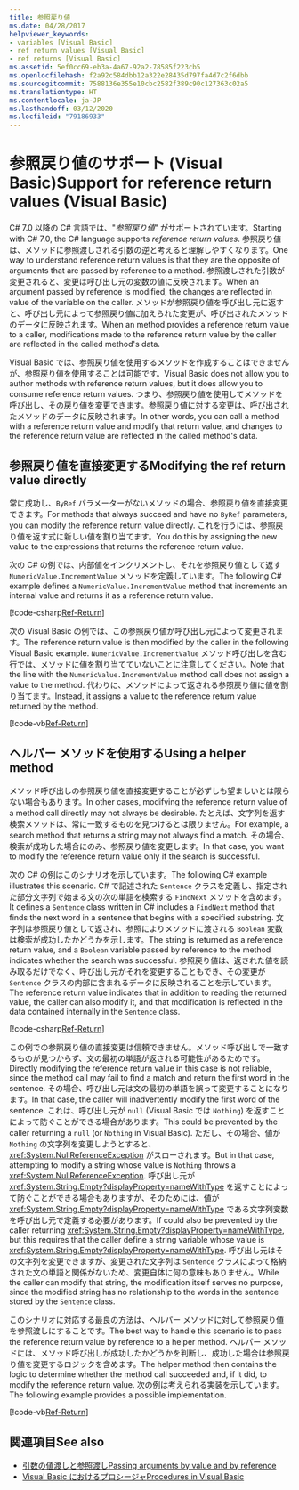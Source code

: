 ```yaml
---
title: 参照戻り値
ms.date: 04/28/2017
helpviewer_keywords:
- variables [Visual Basic]
- ref return values [Visual Basic]
- ref returns [Visual Basic]
ms.assetid: 5ef0cc69-eb3a-4a67-92a2-78585f223cb5
ms.openlocfilehash: f2a92c584dbb12a322e28435d797fa4d7c2f6dbb
ms.sourcegitcommit: 7588136e355e10cbc2582f389c90c127363c02a5
ms.translationtype: HT
ms.contentlocale: ja-JP
ms.lasthandoff: 03/12/2020
ms.locfileid: "79186933"
---
```

# <a name="support-for-reference-return-values-visual-basic"></a><span data-ttu-id="dcf8c-102">参照戻り値のサポート (Visual Basic)</span><span class="sxs-lookup"><span data-stu-id="dcf8c-102">Support for reference return values (Visual Basic)</span></span>

<span data-ttu-id="dcf8c-103">C# 7.0 以降の C# 言語では、"*参照戻り値*" がサポートされています。</span><span class="sxs-lookup"><span data-stu-id="dcf8c-103">Starting with C# 7.0, the C# language supports *reference return values*.</span></span> <span data-ttu-id="dcf8c-104">参照戻り値は、メソッドに参照渡しされる引数の逆と考えると理解しやすくなります。</span><span class="sxs-lookup"><span data-stu-id="dcf8c-104">One way to understand reference return values is that they are the opposite of arguments that are passed by reference to a method.</span></span> <span data-ttu-id="dcf8c-105">参照渡しされた引数が変更されると、変更は呼び出し元の変数の値に反映されます。</span><span class="sxs-lookup"><span data-stu-id="dcf8c-105">When an argument passed by reference is modified, the changes are reflected in value of the variable on the caller.</span></span> <span data-ttu-id="dcf8c-106">メソッドが参照戻り値を呼び出し元に返すと、呼び出し元によって参照戻り値に加えられた変更が、呼び出されたメソッドのデータに反映されます。</span><span class="sxs-lookup"><span data-stu-id="dcf8c-106">When an method provides a reference return value to a caller, modifications made to the reference return value by the caller are reflected in the called method's data.</span></span>

<span data-ttu-id="dcf8c-107">Visual Basic では、参照戻り値を使用するメソッドを作成することはできませんが、参照戻り値を使用することは可能です。</span><span class="sxs-lookup"><span data-stu-id="dcf8c-107">Visual Basic does not allow you to author methods with reference return values, but it does allow you to consume reference return values.</span></span> <span data-ttu-id="dcf8c-108">つまり、参照戻り値を使用してメソッドを呼び出し、その戻り値を変更できます。参照戻り値に対する変更は、呼び出されたメソッドのデータに反映されます。</span><span class="sxs-lookup"><span data-stu-id="dcf8c-108">In other words, you can call a method with a reference return value and modify that return value, and changes to the reference return value are reflected in the called method's data.</span></span>

## <a name="modifying-the-ref-return-value-directly"></a><span data-ttu-id="dcf8c-109">参照戻り値を直接変更する</span><span class="sxs-lookup"><span data-stu-id="dcf8c-109">Modifying the ref return value directly</span></span>

<span data-ttu-id="dcf8c-110">常に成功し、`ByRef` パラメーターがないメソッドの場合、参照戻り値を直接変更できます。</span><span class="sxs-lookup"><span data-stu-id="dcf8c-110">For methods that always succeed and have no `ByRef` parameters, you can modify the reference return value directly.</span></span> <span data-ttu-id="dcf8c-111">これを行うには、参照戻り値を返す式に新しい値を割り当てます。</span><span class="sxs-lookup"><span data-stu-id="dcf8c-111">You do this by assigning the new value to the expressions that returns the reference return value.</span></span>

<span data-ttu-id="dcf8c-112">次の C# の例では、内部値をインクリメントし、それを参照戻り値として返す `NumericValue.IncrementValue` メソッドを定義しています。</span><span class="sxs-lookup"><span data-stu-id="dcf8c-112">The following C# example defines a `NumericValue.IncrementValue` method that increments an internal value and returns it as a reference return value.</span></span>

[!code-csharp[Ref-Return](../../../../../samples/snippets/visualbasic/programming-guide/language-features/procedures/ref-returns1.cs)]

<span data-ttu-id="dcf8c-113">次の Visual Basic の例では、この参照戻り値が呼び出し元によって変更されます。</span><span class="sxs-lookup"><span data-stu-id="dcf8c-113">The reference return value is then modified by the caller in the following Visual Basic example.</span></span> <span data-ttu-id="dcf8c-114">`NumericValue.IncrementValue` メソッド呼び出しを含む行では、メソッドに値を割り当てていないことに注意してください。</span><span class="sxs-lookup"><span data-stu-id="dcf8c-114">Note that the line with the `NumericValue.IncrementValue` method call does not assign a value to the method.</span></span> <span data-ttu-id="dcf8c-115">代わりに、メソッドによって返される参照戻り値に値を割り当てます。</span><span class="sxs-lookup"><span data-stu-id="dcf8c-115">Instead, it assigns a value to the reference return value returned by the method.</span></span>

[!code-vb[Ref-Return](../../../../../samples/snippets/visualbasic/programming-guide/language-features/procedures/use-ref-returns1.vb)]

## <a name="using-a-helper-method"></a><span data-ttu-id="dcf8c-116">ヘルパー メソッドを使用する</span><span class="sxs-lookup"><span data-stu-id="dcf8c-116">Using a helper method</span></span>

<span data-ttu-id="dcf8c-117">メソッド呼び出しの参照戻り値を直接変更することが必ずしも望ましいとは限らない場合もあります。</span><span class="sxs-lookup"><span data-stu-id="dcf8c-117">In other cases, modifying the reference return value of a method call directly may not always be desirable.</span></span> <span data-ttu-id="dcf8c-118">たとえば、文字列を返す検索メソッドは、常に一致するものを見つけるとは限りません。</span><span class="sxs-lookup"><span data-stu-id="dcf8c-118">For example, a search method that returns a string may not always find a match.</span></span> <span data-ttu-id="dcf8c-119">その場合、検索が成功した場合にのみ、参照戻り値を変更します。</span><span class="sxs-lookup"><span data-stu-id="dcf8c-119">In that case, you want to modify the reference return value only if the search is successful.</span></span>

<span data-ttu-id="dcf8c-120">次の C# の例はこのシナリオを示しています。</span><span class="sxs-lookup"><span data-stu-id="dcf8c-120">The following C# example illustrates this scenario.</span></span> <span data-ttu-id="dcf8c-121">C# で記述された `Sentence` クラスを定義し、指定された部分文字列で始まる文の次の単語を検索する `FindNext` メソッドを含めます。</span><span class="sxs-lookup"><span data-stu-id="dcf8c-121">It defines a `Sentence` class written in C# includes a `FindNext` method that finds the next word in a sentence that begins with a specified substring.</span></span> <span data-ttu-id="dcf8c-122">文字列は参照戻り値として返され、参照によりメソッドに渡される `Boolean` 変数は検索が成功したかどうかを示します。</span><span class="sxs-lookup"><span data-stu-id="dcf8c-122">The string is returned as a reference return value, and a `Boolean` variable passed by reference to the method indicates whether the search was successful.</span></span> <span data-ttu-id="dcf8c-123">参照戻り値は、返された値を読み取るだけでなく、呼び出し元がそれを変更することもでき、その変更が `Sentence` クラスの内部に含まれるデータに反映されることを示しています。</span><span class="sxs-lookup"><span data-stu-id="dcf8c-123">The reference return value indicates that in addition to reading the returned value, the caller can also modify it, and that modification is reflected in the data contained internally in the `Sentence` class.</span></span>

[!code-csharp[Ref-Return](../../../../../samples/snippets/visualbasic/getting-started/ref-returns.cs)]

<span data-ttu-id="dcf8c-124">この例での参照戻り値の直接変更は信頼できません。メソッド呼び出しで一致するものが見つからず、文の最初の単語が返される可能性があるためです。</span><span class="sxs-lookup"><span data-stu-id="dcf8c-124">Directly modifying the reference return value in this case is not reliable, since the method call may fail to find a match and return the first word in the sentence.</span></span> <span data-ttu-id="dcf8c-125">その場合、呼び出し元は文の最初の単語を誤って変更することになります。</span><span class="sxs-lookup"><span data-stu-id="dcf8c-125">In that case, the caller will inadvertently modify the first word of the sentence.</span></span> <span data-ttu-id="dcf8c-126">これは、呼び出し元が `null` (Visual Basic では `Nothing`) を返すことによって防ぐことができる場合があります。</span><span class="sxs-lookup"><span data-stu-id="dcf8c-126">This could be prevented by the caller returning a `null` (or `Nothing` in Visual Basic).</span></span> <span data-ttu-id="dcf8c-127">ただし、その場合、値が `Nothing` の文字列を変更しようとすると、<xref:System.NullReferenceException> がスローされます。</span><span class="sxs-lookup"><span data-stu-id="dcf8c-127">But in that case, attempting to modify a string whose value is `Nothing` throws a <xref:System.NullReferenceException>.</span></span> <span data-ttu-id="dcf8c-128">呼び出し元が <xref:System.String.Empty?displayProperty=nameWithType> を返すことによって防ぐことができる場合もありますが、そのためには、値が <xref:System.String.Empty?displayProperty=nameWithType> である文字列変数を呼び出し元で定義する必要があります。</span><span class="sxs-lookup"><span data-stu-id="dcf8c-128">If could also be prevented by the caller returning <xref:System.String.Empty?displayProperty=nameWithType>, but this requires that the caller define a string variable whose value is <xref:System.String.Empty?displayProperty=nameWithType>.</span></span> <span data-ttu-id="dcf8c-129">呼び出し元はその文字列を変更できますが、変更された文字列は `Sentence` クラスによって格納された文の単語と関係がないため、変更自体に何の意味もありません。</span><span class="sxs-lookup"><span data-stu-id="dcf8c-129">While the caller can modify that string, the modification itself serves no purpose, since the modified string has no relationship to the words in the sentence stored by the `Sentence` class.</span></span>

<span data-ttu-id="dcf8c-130">このシナリオに対応する最良の方法は、ヘルパー メソッドに対して参照戻り値を参照渡しにすることです。</span><span class="sxs-lookup"><span data-stu-id="dcf8c-130">The best way to handle this scenario is to pass the reference return value by reference to a helper method.</span></span> <span data-ttu-id="dcf8c-131">ヘルパー メソッドには、メソッド呼び出しが成功したかどうかを判断し、成功した場合は参照戻り値を変更するロジックを含めます。</span><span class="sxs-lookup"><span data-stu-id="dcf8c-131">The helper method then contains the logic to determine whether the method call succeeded and, if it did, to modify the reference return value.</span></span> <span data-ttu-id="dcf8c-132">次の例は考えられる実装を示しています。</span><span class="sxs-lookup"><span data-stu-id="dcf8c-132">The following example provides a possible implementation.</span></span>

[!code-vb[Ref-Return](../../../../../samples/snippets/visualbasic/getting-started/ref-return-helper.vb#1)]

## <a name="see-also"></a><span data-ttu-id="dcf8c-133">関連項目</span><span class="sxs-lookup"><span data-stu-id="dcf8c-133">See also</span></span>

- [<span data-ttu-id="dcf8c-134">引数の値渡しと参照渡し</span><span class="sxs-lookup"><span data-stu-id="dcf8c-134">Passing arguments by value and by reference</span></span>](passing-arguments-by-value-and-by-reference.md)
- [<span data-ttu-id="dcf8c-135">Visual Basic におけるプロシージャ</span><span class="sxs-lookup"><span data-stu-id="dcf8c-135">Procedures in Visual Basic</span></span>](index.md)
